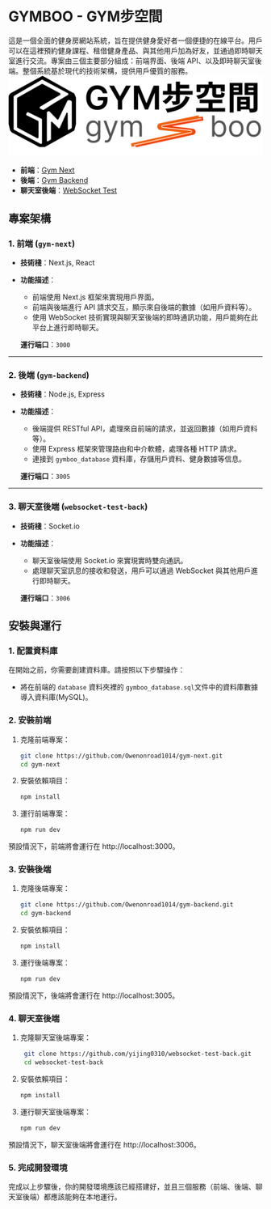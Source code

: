# GYMBOO - GYM步空間

這是一個全面的健身房網站系統，旨在提供健身愛好者一個便捷的在線平台。用戶可以在這裡預約健身課程、租借健身產品、與其他用戶加為好友，並通過即時聊天室進行交流。專案由三個主要部分組成：前端界面、後端 API、以及即時聊天室後端。整個系統基於現代的技術架構，提供用戶優質的服務。
![健身房圖標](public/gym-logo.svg)

- **前端**：[Gym Next](https://github.com/Owenonroad1014/gym-next)
- **後端**：[Gym Backend](https://github.com/Owenonroad1014/gym-backend)
- **聊天室後端**：[WebSocket Test](https://github.com/yijing0310/websocket-test-back)

## 專案架構

### 1. 前端 (`gym-next`)

- **技術棧**：Next.js, React
- **功能描述**：
  - 前端使用 Next.js 框架來實現用戶界面。
  - 前端與後端進行 API 請求交互，顯示來自後端的數據（如用戶資料等）。
  - 使用 WebSocket 技術實現與聊天室後端的即時通訊功能，用戶能夠在此平台上進行即時聊天。
  
  **運行端口**：`3000`

---

### 2. 後端 (`gym-backend`)

- **技術棧**：Node.js, Express
- **功能描述**：
  - 後端提供 RESTful API，處理來自前端的請求，並返回數據（如用戶資料等）。
  - 使用 Express 框架來管理路由和中介軟體，處理各種 HTTP 請求。
  - 連接到 `gymboo_database` 資料庫，存儲用戶資料、健身數據等信息。

  **運行端口**：`3005`

---

### 3. 聊天室後端 (`websocket-test-back`)

- **技術棧**：Socket.io
- **功能描述**：
  - 聊天室後端使用 Socket.io 來實現實時雙向通訊。
  - 處理聊天室訊息的接收和發送，用戶可以通過 WebSocket 與其他用戶進行即時聊天。

  **運行端口**：`3006`



## 安裝與運行

### 1. 配置資料庫

在開始之前，你需要創建資料庫。請按照以下步驟操作：

- 將在前端的 `database` 資料夾裡的 `gymboo_database.sql`文件中的資料庫數據導入資料庫(MySQL)。

### 2. 安裝前端

1. 克隆前端專案：

   ```bash
   git clone https://github.com/Owenonroad1014/gym-next.git
   cd gym-next
    ```
2. 安裝依賴項目：
     ```bash
     npm install
    ```
3. 運行前端專案：
    ```bash
    npm run dev
    ```
預設情況下，前端將會運行在 http://localhost:3000。

### 3. 安裝後端

1. 克隆後端專案：

   ```bash
   git clone https://github.com/Owenonroad1014/gym-backend.git
   cd gym-backend
    ```
2. 安裝依賴項目：
     ```bash
     npm install
    ```
3. 運行後端專案：
    ```bash
    npm run dev
    ```
預設情況下，後端將會運行在 http://localhost:3005。

### 4. 聊天室後端

1. 克隆聊天室後端專案：

   ```bash
    git clone https://github.com/yijing0310/websocket-test-back.git
    cd websocket-test-back
    ```
2. 安裝依賴項目：
     ```bash
     npm install
    ```
3. 運行聊天室後端專案：
    ```bash
    npm run dev
    ```
預設情況下，聊天室後端將會運行在 http://localhost:3006。


### 5. 完成開發環境
完成以上步驟後，你的開發環境應該已經搭建好，並且三個服務（前端、後端、聊天室後端）都應該能夠在本地運行。

